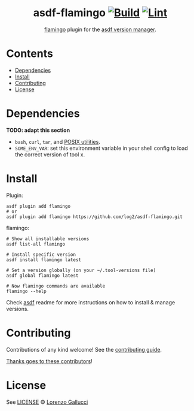 <div align="center">

# asdf-flamingo [![Build](https://github.com/log2/asdf-flamingo/actions/workflows/build.yml/badge.svg)](https://github.com/log2/asdf-flamingo/actions/workflows/build.yml) [![Lint](https://github.com/log2/asdf-flamingo/actions/workflows/lint.yml/badge.svg)](https://github.com/log2/asdf-flamingo/actions/workflows/lint.yml)

[flamingo](https://github.com/flux-subsystem-argo/flamingo) plugin for the [asdf version manager](https://asdf-vm.com).

</div>

# Contents

- [Dependencies](#dependencies)
- [Install](#install)
- [Contributing](#contributing)
- [License](#license)

# Dependencies

**TODO: adapt this section**

- `bash`, `curl`, `tar`, and [POSIX utilities](https://pubs.opengroup.org/onlinepubs/9699919799/idx/utilities.html).
- `SOME_ENV_VAR`: set this environment variable in your shell config to load the correct version of tool x.

# Install

Plugin:

```shell
asdf plugin add flamingo
# or
asdf plugin add flamingo https://github.com/log2/asdf-flamingo.git
```

flamingo:

```shell
# Show all installable versions
asdf list-all flamingo

# Install specific version
asdf install flamingo latest

# Set a version globally (on your ~/.tool-versions file)
asdf global flamingo latest

# Now flamingo commands are available
flamingo --help
```

Check [asdf](https://github.com/asdf-vm/asdf) readme for more instructions on how to
install & manage versions.

# Contributing

Contributions of any kind welcome! See the [contributing guide](contributing.md).

[Thanks goes to these contributors](https://github.com/log2/asdf-flamingo/graphs/contributors)!

# License

See [LICENSE](LICENSE) © [Lorenzo Gallucci](https://github.com/log2/)
